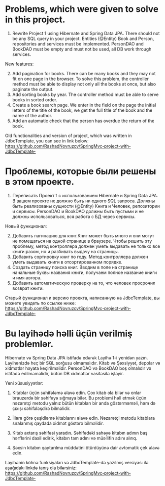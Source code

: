 # Problems, which were given to solve in this project.

 1) Rewrite Project 1 using Hibernate and Spring Data JPA. There should not be any SQL query in your project. Entities (@Entity) Book and Person, repositories and services must be implemented. PersonDAO and BookDAO must be empty and must not be used, all DB work
through services. 

New features:

2) Add pagination for books. There can be many books and they may not fit on one page in the browser. To solve this problem, the controller method must be able to display not only all the books at once, but also paginate the output.
3) Add sorting books by year. The controller method must be able to serve books in sorted order.
4) Create a book search page. We enter in the field on the page the initial letters of the title of the book, we get the full title of the book and the name of the author.
5) Add an automatic check that the person has overdue the return of the book.


Old functionalities and version of project, which was written in JdbcTemplate, you can see in link below:
  https://github.com/RashadNovruzov/SpringMvc-project-with-JdbcTemplate-

# Проблемы, которые были решены в этом проекте.
  1) Переписать Проект 1 с использованием Hibernate и Spring Data JPA. В вашем проекте не должно быть ни одного SQL запроса. Должны быть реализованы сущности (@Entity) Книга и Человек, репозитории и сервисы. PersonDAO и BookDAO должны быть пустыми и не должны использоваться, вся работа с БД
через сервисы. 

Новый функционал:

 2) Добавить пагинацию для книг.Книг может быть много и они могут не помещаться на одной странице в браузере. Чтобы решить эту проблему, метод контроллера должен уметь выдавать не только все книги разом, но и разбивать выдачу на страницы.
 3) Добавить сортировку книг по году. Метод контроллера должен уметь выдавать книги в отсортированном порядке.
 4) Создать страницу поиска книг. Вводим в поле на странице начальные буквы названия книги, получаем полное название книги и имя автора. 
 5) Добавить автоматическую проверку на то, что человек просрочил возврат книги.
 
 Старый функционал и версию проекта, написанную на JdbcTemplate, вы можете увидеть по ссылке ниже:
 https://github.com/RashadNovruzov/SpringMvc-project-with-JdbcTemplate-


# Bu layihədə həlli üçün verilmiş problemlər.



Hibernate və Spring Data JPA istifadə edərək Layihə 1-i yenidən yazın. Layihənizdə heç bir SQL sorğusu olmamalıdır. Kitab və Şəxsiyyət, depolar və xidmətlər həyata keçirilməlidir. PersonDAO və BookDAO boş olmalıdır və istifadə edilməməlidir, bütün DB xidmətlər vasitəsilə işləyir.



Yeni xüsusiyyətlər:



1) Kitablar üçün səhifələmə əlavə edin. Çox kitab ola bilər və onlar brauzerdə bir səhifəyə sığmaya bilər. Bu problemi həll etmək üçün nəzarətçi metodu yalnız bütün kitabları bir anda göstərməməli, həm də çıxışı səhifələşdirə bilməlidir.

2) İllərə görə çeşidləmə kitablarını əlavə edin. Nəzarətçi metodu kitablara sıralanmış qaydada xidmət göstərə bilməlidir.

3) Kitab axtarış səhifəsi yaradın. Səhifədəki sahəyə kitabın adının baş hərflərini daxil edirik, kitabın tam adını və müəllifin adını alırıq.

4) Şəxsin kitabın qaytarılma müddətini ötürdüyünə dair avtomatik çek əlavə edin.

Layihənin köhnə funksiyaları və JdbcTemplate-də yazılmış versiyası ilə aşağıdakı linkdə tanış ola bilərsiniz: 
https://github.com/RashadNovruzov/SpringMvc-project-with-JdbcTemplate-
